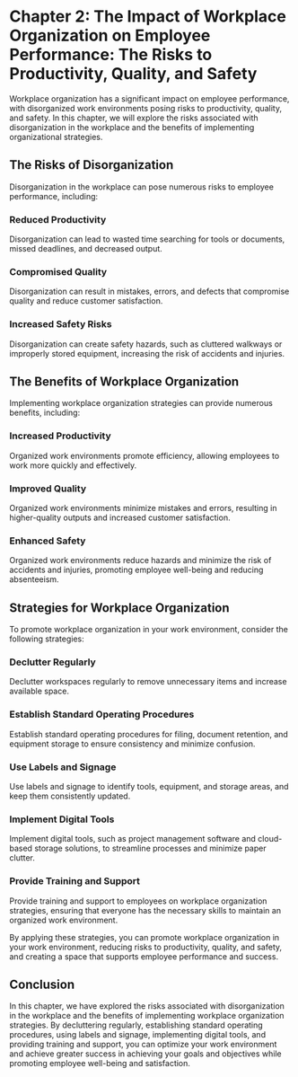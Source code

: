Chapter 2: The Impact of Workplace Organization on Employee Performance: The Risks to Productivity, Quality, and Safety
=======================================================================================================================

Workplace organization has a significant impact on employee performance, with disorganized work environments posing risks to productivity, quality, and safety. In this chapter, we will explore the risks associated with disorganization in the workplace and the benefits of implementing organizational strategies.

The Risks of Disorganization
----------------------------

Disorganization in the workplace can pose numerous risks to employee performance, including:

### Reduced Productivity

Disorganization can lead to wasted time searching for tools or documents, missed deadlines, and decreased output.

### Compromised Quality

Disorganization can result in mistakes, errors, and defects that compromise quality and reduce customer satisfaction.

### Increased Safety Risks

Disorganization can create safety hazards, such as cluttered walkways or improperly stored equipment, increasing the risk of accidents and injuries.

The Benefits of Workplace Organization
--------------------------------------

Implementing workplace organization strategies can provide numerous benefits, including:

### Increased Productivity

Organized work environments promote efficiency, allowing employees to work more quickly and effectively.

### Improved Quality

Organized work environments minimize mistakes and errors, resulting in higher-quality outputs and increased customer satisfaction.

### Enhanced Safety

Organized work environments reduce hazards and minimize the risk of accidents and injuries, promoting employee well-being and reducing absenteeism.

Strategies for Workplace Organization
-------------------------------------

To promote workplace organization in your work environment, consider the following strategies:

### Declutter Regularly

Declutter workspaces regularly to remove unnecessary items and increase available space.

### Establish Standard Operating Procedures

Establish standard operating procedures for filing, document retention, and equipment storage to ensure consistency and minimize confusion.

### Use Labels and Signage

Use labels and signage to identify tools, equipment, and storage areas, and keep them consistently updated.

### Implement Digital Tools

Implement digital tools, such as project management software and cloud-based storage solutions, to streamline processes and minimize paper clutter.

### Provide Training and Support

Provide training and support to employees on workplace organization strategies, ensuring that everyone has the necessary skills to maintain an organized work environment.

By applying these strategies, you can promote workplace organization in your work environment, reducing risks to productivity, quality, and safety, and creating a space that supports employee performance and success.

Conclusion
----------

In this chapter, we have explored the risks associated with disorganization in the workplace and the benefits of implementing workplace organization strategies. By decluttering regularly, establishing standard operating procedures, using labels and signage, implementing digital tools, and providing training and support, you can optimize your work environment and achieve greater success in achieving your goals and objectives while promoting employee well-being and satisfaction.
